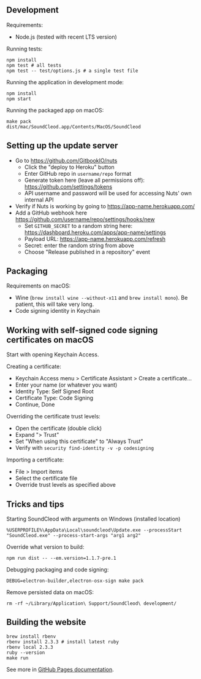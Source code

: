 ## Development

Requirements:

- Node.js (tested with recent LTS version)

Running tests:

    npm install
    npm test # all tests
    npm test -- test/options.js # a single test file

Running the application in development mode:

    npm install
    npm start

Running the packaged app on macOS:

    make pack
    dist/mac/SoundCleod.app/Contents/MacOS/SoundCleod

## Setting up the update server

- Go to https://github.com/GitbookIO/nuts
  - Click the "deploy to Heroku" button
  - Enter GitHub repo in `username/repo` format
  - Generate token here (leave all permissions off): https://github.com/settings/tokens
  - API username and password will be used for accessing Nuts' own internal API
- Verify if Nuts is working by going to https://app-name.herokuapp.com/
- Add a GitHub webhook here https://github.com/username/repo/settings/hooks/new
  - Set `GITHUB_SECRET` to a random string here: https://dashboard.heroku.com/apps/app-name/settings
  - Payload URL: https://app-name.herokuapp.com/refresh
  - Secret: enter the random string from above
  - Choose "Release published in a repository" event

## Packaging

Requirements on macOS:

- Wine (`brew install wine --without-x11` and `brew install mono`). Be patient, this will take very long.
- Code signing identity in Keychain

## Working with self-signed code signing certificates on macOS

Start with opening Keychain Access.

Creating a certificate:

- Keychain Access menu > Certificate Assistant > Create a certificate...
- Enter your name (or whatever you want)
- Identity Type: Self Signed Root
- Certificate Type: Code Signing
- Continue, Done

Overriding the certificate trust levels:

- Open the certificate (double click)
- Expand "> Trust"
- Set "When using this certificate" to "Always Trust"
- Verify with `security find-identity -v -p codesigning`

Importing a certificate:

- File > Import items
- Select the certificate file
- Override trust levels as specified above

## Tricks and tips

Starting SoundCleod with arguments on Windows (installed location)

    %USERPROFILE%\AppData\Local\soundcleod\Update.exe --processStart "SoundCleod.exe" --process-start-args "arg1 arg2"

Override what version to build:

    npm run dist -- --em.version=1.1.7-pre.1

Debugging packaging and code signing:

    DEBUG=electron-builder,electron-osx-sign make pack

Remove persisted data on macOS:

    rm -rf ~/Library/Application\ Support/SoundCleod\ development/

## Building the website

    brew install rbenv
    rbenv install 2.3.3 # install latest ruby
    rbenv local 2.3.3
    ruby --version
    make run

See more in [GitHub Pages
documentation](https://help.github.com/articles/setting-up-your-github-pages-site-locally-with-jekyll/).
